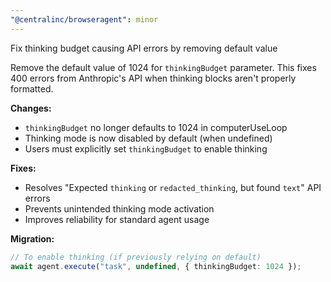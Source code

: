 ```yaml
---
"@centralinc/browseragent": minor
---
```


Fix thinking budget causing API errors by removing default value

Remove the default value of 1024 for `thinkingBudget` parameter. This fixes 400 errors from Anthropic's API when thinking blocks aren't properly formatted.

**Changes:**
- `thinkingBudget` no longer defaults to 1024 in computerUseLoop
- Thinking mode is now disabled by default (when undefined)
- Users must explicitly set `thinkingBudget` to enable thinking

**Fixes:**
- Resolves "Expected `thinking` or `redacted_thinking`, but found `text`" API errors
- Prevents unintended thinking mode activation
- Improves reliability for standard agent usage

**Migration:**
```typescript
// To enable thinking (if previously relying on default)
await agent.execute("task", undefined, { thinkingBudget: 1024 });
```
